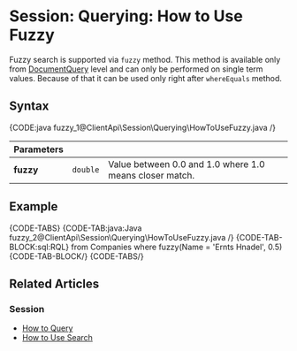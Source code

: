 # Session: Querying: How to Use Fuzzy

Fuzzy search is supported via `fuzzy` method. This method is available only from [DocumentQuery](../../../client-api/session/querying/document-query/what-is-document-query) level and can only be performed on single term values. Because of that it can be used only right after `whereEquals` method.

## Syntax

{CODE:java fuzzy_1@ClientApi\Session\Querying\HowToUseFuzzy.java /}

| Parameters | | |
| ------------- | ------------- | ----- |
| **fuzzy** | `double` | Value between 0.0 and 1.0 where 1.0 means closer match. |

## Example

{CODE-TABS}
{CODE-TAB:java:Java fuzzy_2@ClientApi\Session\Querying\HowToUseFuzzy.java /}
{CODE-TAB-BLOCK:sql:RQL}
from Companies
where fuzzy(Name = 'Ernts Hnadel', 0.5)
{CODE-TAB-BLOCK/}
{CODE-TABS/}

## Related Articles

### Session

- [How to Query](../../../client-api/session/querying/how-to-query)
- [How to Use Search](../../../client-api/session/querying/how-to-use-search)
